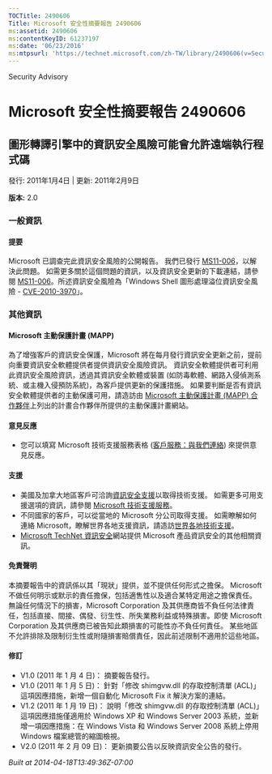 ```yaml
---
TOCTitle: 2490606
Title: Microsoft 安全性摘要報告 2490606
ms:assetid: 2490606
ms:contentKeyID: 61237197
ms:date: '06/23/2016'
ms:mtpsurl: 'https://technet.microsoft.com/zh-TW/library/2490606(v=Security.10)'
---
```


Security Advisory

Microsoft 安全性摘要報告 2490606
================================

圖形轉譯引擎中的資訊安全風險可能會允許遠端執行程式碼
----------------------------------------------------

發行: 2011年1月4日 | 更新: 2011年2月9日

**版本:** 2.0

### 一般資訊

#### 提要

Microsoft 已調查完此資訊安全風險的公開報告。 我們已發行 [MS11-006](http://technet.microsoft.com/security/bulletin/ms11-006)，以解決此問題。 如需更多關於這個問題的資訊，以及資訊安全更新的下載連結，請參閱 [MS11-006](http://technet.microsoft.com/security/bulletin/ms11-006)。所述資訊安全風險為「Windows Shell 圖形處理溢位資訊安全風險 - [CVE-2010-3970](http://www.cve.mitre.org/cgi-bin/cvename.cgi?name=cve-2010-3970)」。

### 其他資訊

#### Microsoft 主動保護計畫 (MAPP)

為了增強客戶的資訊安全保護，Microsoft 將在每月發行資訊安全更新之前，提前向重要資訊安全軟體提供者提供資訊安全風險資訊。 資訊安全軟體提供者可利用此資訊安全風險資訊，透過其資訊安全軟體或裝置 (如防毒軟體、網路入侵偵測系統、或主機入侵預防系統)，為客戶提供更新的保護措施。 如果要判斷是否有資訊安全軟體提供者的主動保護可用，請造訪由 [Microsoft 主動保護計畫 (MAPP) 合作夥伴](http://www.microsoft.com/security/msrc/mapp/partners.mspx)上列出的計畫合作夥伴所提供的主動保護計畫網站。

#### 意見反應

-   您可以填寫 Microsoft 技術支援服務表格 ([客戶服務：與我們連絡](https://support.microsoft.com/common/survey.aspx?scid=sw;en;1257&amp;showpage=1&amp;ws=technet&amp;sd=tech)) 來提供意見反應。

#### 支援

-   美國及加拿大地區客戶可洽詢[資訊安全支援](http://go.microsoft.com/fwlink/?linkid=21131)以取得技術支援。 如需更多可用支援選項的資訊，請參閱 [Microsoft 技術支援服務](http://support.microsoft.com/?ln=zh-tw)。
-   不同國家的客戶，可以從當地的 Microsoft 分公司取得支援。 如需瞭解如何連絡 Microsoft，瞭解世界各地支援資訊，請造訪[世界各地技術支援](http://go.microsoft.com/fwlink/?linkid=21155)。
-   [Microsoft TechNet 資訊安全](http://technet.microsoft.com/zh-tw/security/default.aspx)網站提供 Microsoft 產品資訊安全的其他相關資訊。

#### 免責聲明

本摘要報告中的資訊係以其「現狀」提供，並不提供任何形式之擔保。 Microsoft 不做任何明示或默示的責任擔保，包括適售性以及適合某特定用途之擔保責任。 無論任何情況下的損害，Microsoft Corporation 及其供應商皆不負任何法律責任，包括直接、間接、偶發、衍生性、所失業務利益或特殊損害。即使 Microsoft Corporation 及其供應商已被告知此類損害的可能性亦不負任何責任。 某些地區不允許排除及限制衍生性或附隨損害賠償責任，因此前述限制不適用於這些地區。

#### 修訂

-   V1.0 (2011 年 1 月 4 日)： 摘要報告發行。
-   V1.0 (2011 年 1 月 5 日)： 針對「修改 shimgvw.dll 的存取控制清單 (ACL)」這項因應措施，新增一個自動化 Microsoft Fix it 解決方案的連結。
-   V1.2 (2011 年 1 月 19 日)： 說明「修改 shimgvw.dll 的存取控制清單 (ACL)」這項因應措施僅適用於 Windows XP 和 Windows Server 2003 系統，並新增一項因應措施：在 Windows Vista 和 Windows Server 2008 系統上停用 Windows 檔案總管的縮圖檢視。
-   V2.0 (2011 年 2 月 09 日)： 更新摘要公告以反映資訊安全公告的發行。

*Built at 2014-04-18T13:49:36Z-07:00*
